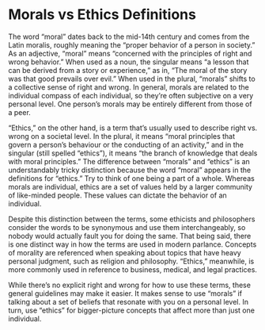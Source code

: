# Morals vs Ethics Definitions

The word “moral” dates back to the mid-14th century and comes from the Latin moralis, roughly meaning the “proper behavior of a person in society.” As an adjective, “moral” means “concerned with the principles of right and wrong behavior.” When used as a noun, the singular means “a lesson that can be derived from a story or experience,” as in, “The moral of the story was that good prevails over evil.” When used in the plural, “morals” shifts to a collective sense of right and wrong. In general, morals are related to the individual compass of each individual, so they’re often subjective on a very personal level. One person’s morals may be entirely different from those of a peer.

“Ethics,” on the other hand, is a term that’s usually used to describe right vs. wrong on a societal level. In the plural, it means “moral principles that govern a person’s behaviour or the conducting of an activity,” and in the singular (still spelled “ethics”), it means “the branch of knowledge that deals with moral principles.” The difference between “morals” and “ethics” is an understandably tricky distinction because the word “moral” appears in the definitions for “ethics.” Try to think of one being a part of a whole. Whereas morals are individual, ethics are a set of values held by a larger community of like-minded people. These values can dictate the behavior of an individual.

Despite this distinction between the terms, some ethicists and philosophers consider the words to be synonymous and use them interchangeably, so nobody would actually fault you for doing the same. That being said, there is one distinct way in how the terms are used in modern parlance. Concepts of morality are referenced when speaking about topics that have heavy personal judgment, such as religion and philosophy. “Ethics,” meanwhile, is more commonly used in reference to business, medical, and legal practices.

While there’s no explicit right and wrong for how to use these terms, these general guidelines may make it easier. It makes sense to use “morals” if talking about a set of beliefs that resonate with you on a personal level. In turn, use “ethics” for bigger-picture concepts that affect more than just one individual.
